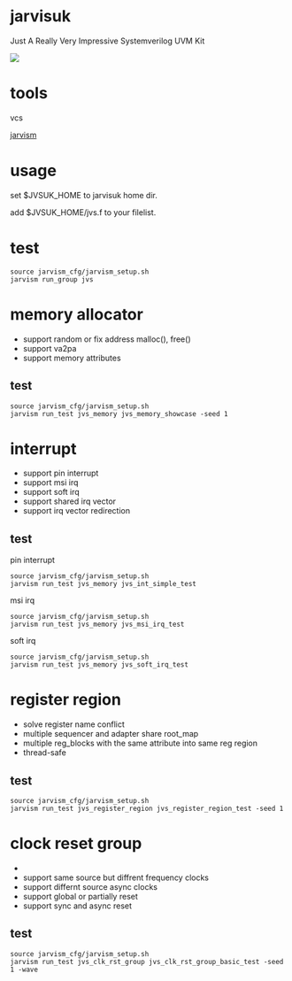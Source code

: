 # jarvisuk
Just A Really Very Impressive Systemverilog UVM Kit

<a href="https://996.icu"><img src="https://img.shields.io/badge/link-996.icu-red.svg"></a>

# tools
vcs

[jarvism](https://github.com/shady831213/jarvism)

# usage
set $JVSUK_HOME to jarvisuk home dir.

add $JVSUK_HOME/jvs.f to your filelist.

# test
```
source jarvism_cfg/jarvism_setup.sh
jarvism run_group jvs

```

# memory allocator
+ support random or fix address malloc(), free()
+ support va2pa
+ support memory attributes

## test
```
source jarvism_cfg/jarvism_setup.sh
jarvism run_test jvs_memory jvs_memory_showcase -seed 1
```

# interrupt
+ support pin interrupt
+ support msi irq
+ support soft irq
+ support shared irq vector
+ support irq vector redirection

## test
pin interrupt
```
source jarvism_cfg/jarvism_setup.sh
jarvism run_test jvs_memory jvs_int_simple_test
```
msi irq
```
source jarvism_cfg/jarvism_setup.sh
jarvism run_test jvs_memory jvs_msi_irq_test
```
soft irq
```
source jarvism_cfg/jarvism_setup.sh
jarvism run_test jvs_memory jvs_soft_irq_test
```


# register region
+ solve register name conflict
+ multiple sequencer and adapter share root_map
+ multiple reg_blocks with the same attribute into same reg region
+ thread-safe
## test
```
source jarvism_cfg/jarvism_setup.sh
jarvism run_test jvs_register_region jvs_register_region_test -seed 1
```

# clock reset group
+ 
+ support same source but diffrent frequency clocks
+ support differnt source async clocks
+ support global or partially reset
+ support sync and async reset
## test
```
source jarvism_cfg/jarvism_setup.sh
jarvism run_test jvs_clk_rst_group jvs_clk_rst_group_basic_test -seed 1 -wave
```

